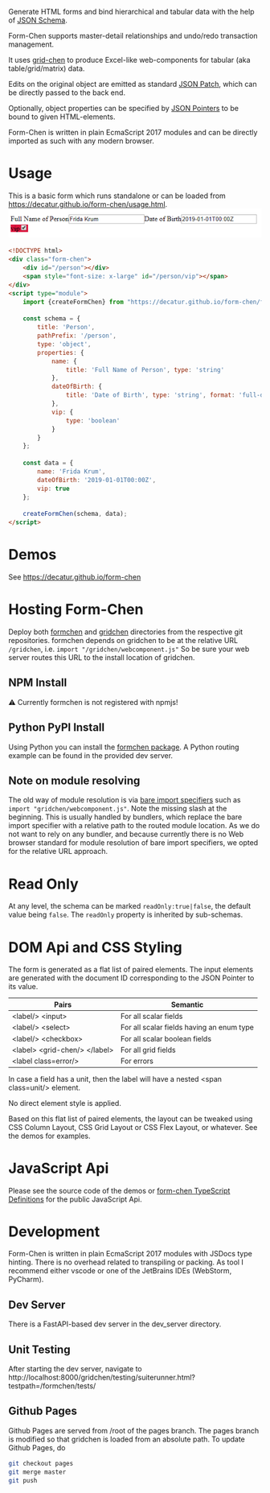 Generate HTML forms and bind hierarchical and tabular data with the help of [JSON Schema](https://json-schema.org).

Form-Chen supports master-detail relationships and undo/redo transaction management.

It uses [grid-chen](https://github.com/decatur/grid-chen) to produce Excel-like web-components for
tabular (aka table/grid/matrix) data. 

Edits on the original object are emitted as standard [JSON Patch](https://tools.ietf.org/html/rfc6902),
which can be directly passed to the back end.

Optionally, object properties can be specified by [JSON Pointers](https://tools.ietf.org/html/rfc6901) to be bound to given HTML-elements.

Form-Chen is written in plain EcmaScript 2017 modules and can be directly imported as such with any modern browser.

# Usage

This is a basic form which runs standalone or can be loaded from https://decatur.github.io/form-chen/usage.html.
![usage](usage.png)


```html
<!DOCTYPE html>
<div class="form-chen">
    <div id="/person"></div>
    <span style="font-size: x-large" id="/person/vip"></span>
</div>
<script type="module">
    import {createFormChen} from "https://decatur.github.io/form-chen/formchen/webcomponent.js"

    const schema = {
        title: 'Person',
        pathPrefix: '/person',
        type: 'object',
        properties: {
            name: {
                title: 'Full Name of Person', type: 'string'
            },
            dateOfBirth: {
                title: 'Date of Birth', type: 'string', format: 'full-date'
            },
            vip: {
                type: 'boolean'
            }
        }
    };

    const data = {
        name: 'Frida Krum',
        dateOfBirth: '2019-01-01T00:00Z',
        vip: true
    };

    createFormChen(schema, data);
</script>

```

# Demos

See https://decatur.github.io/form-chen

# Hosting Form-Chen

Deploy both [formchen](https://github.com/decatur/form-chen/tree/master/formchen) and 
[gridchen](https://github.com/decatur/grid-chen/tree/master/gridchen) directories from the respective git repositories. 
formchen depends on gridchen to be at the relative URL ``/gridchen``, i.e. ``import "/gridchen/webcomponent.js"``
So be sure your web server routes this URL to the install location of gridchen.

## NPM Install

⚠ Currently formchen is not registered with npmjs!

## Python PyPI Install
Using Python you can install the [formchen package](https://pypi.org/project/formchen/).
A Python routing example can be found in the provided dev server.

## Note on module resolving

The old way of module resolution is via 
[bare import specifiers](https://html.spec.whatwg.org/multipage/webappapis.html#resolve-a-module-specifier) 
such as ``import "gridchen/webcomponent.js"``. Note the missing slash at the beginning. 
This is usually handled by bundlers, which replace the bare import specifier with a relative path to the routed module location.
As we do not want to rely on any bundler, and because currently there is no Web browser standard for module resolution of bare import
specifiers, we opted for the relative URL approach.  


# Read Only

At any level, the schema can be marked `readOnly:true|false`, the default value being `false`.
The `readOnly` property is inherited by sub-schemas. 

# DOM Api and CSS Styling

The form is generated as a flat list of paired elements. The input elements are generated with the document ID corresponding to the JSON Pointer to its value.

Pairs           | Semantic
----------------|-----------
&lt;label/&gt; &lt;input&gt;     | For all scalar fields
&lt;label/&gt; &lt;select&gt;    | For all scalar fields having an enum type
&lt;label/&gt; &lt;checkbox&gt;  | For all scalar boolean fields
&lt;label&gt; &lt;grid-chen/&gt; &lt;/label&gt;| For all grid fields
&lt;label class=error/&gt;                   | For errors

In case a field has a unit, then the label will have a nested &lt;span class=unit/&gt; element.

No direct element style is applied.

Based on this flat list of paired elements, the layout can be tweaked using CSS Column Layout, CSS Grid Layout or CSS Flex Layout, or whatever. See the demos for examples.

# JavaScript Api

Please see the source code of the demos or [form-chen TypeScript Definitions](formchen/formchen.d.ts) for the public JavaScript Api.

# Development

Form-Chen is written in plain EcmaScript 2017 modules with JSDocs type hinting.
There is no overhead related to transpiling or packing.
As tool I recommend either vscode or one of the JetBrains IDEs (WebStorm, PyCharm).

## Dev Server

There is a FastAPI-based dev server in the dev_server directory.

## Unit Testing

After starting the dev server, navigate to
http://localhost:8000/gridchen/testing/suiterunner.html?testpath=/formchen/tests/

## Github Pages

Github Pages are served from /root of the pages branch. The pages branch is modified so that gridchen is loaded from an absolute path.
To update Github Pages, do
````bash
git checkout pages
git merge master
git push
````


